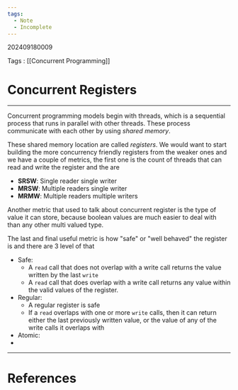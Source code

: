 ```yaml
---
tags:
  - Note
  - Incomplete
---
```

202409180009

Tags : [[Concurrent Programming]]
# Concurrent Registers
---
Concurrent programming models begin with threads, which is a sequential process that runs in parallel with other threads. These process communicate with each other by using *shared memory*.

These shared memory location are called *registers*. 
We would want to start building the more concurrency friendly registers from the weaker ones and we have a couple of metrics, the first one is the count of threads that can read and write the register and the are
- **SRSW**: Single reader single writer
- **MRSW**: Multiple readers single writer
- **MRMW**: Multiple readers multiple writers

Another metric that used to talk about concurrent register is the type of value it can store, because boolean values are much easier to deal with than any other multi valued type.

The last and final useful metric is how "safe" or "well behaved" the register is and there are 3 level of that
- Safe:
	- A `read` call that does not overlap with a write call returns the value written by the last `write`
	- A `read` call that does overlap with a write call returns any value within the valid values of the register.
- Regular:
	- A regular register is safe
	- If a `read` overlaps with one or more `write` calls, then it can return either the last previously written value, or the value of any of the write calls it overlaps with
- Atomic:
- 

---
# References

